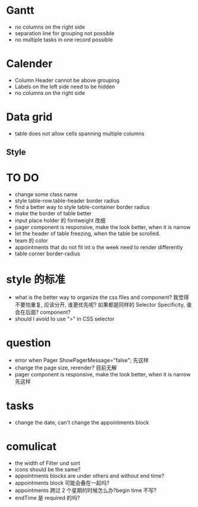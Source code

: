 # Gantt

- no columns on the right side
- separation line for grouping not possible
- no multiple tasks in one record possible

# Calender

- Column Header cannot be above grouping
- Labels on the left side need to be hidden
- no columns on the right side

# Data grid

- table does not allow cells spanning multiple columns

## Style

# TO DO

- change some class name
- style table-row.table-header border radius
- find a better way to style table-container border radius
- make the border of table better
- input place holder 的 fontweight 改细
- pager component is responsive, make the look better, when it is narrow
- let the header of table freezing, when the table be scrolled.
- team 的 color
- appointments that do not fit int o the week need to render differently
- table corner border-radius

# style 的标准

- what is the better way to organize the css files and component? 我觉得不要怕重复, 应该分开, 谁更优先呢? 如果都是同样的 Selector Specificity, 谁会在后面? component?
- should I avoid to use ">" in CSS selector

# question

- error when Pager ShowPagerMessage="false"; 先这样
- change the page size, rerender? 目前无解
- pager component is responsive, make the look better, when it is narrow 先这样

# tasks

- change the date, can't change the appointments block

# comulicat

- the width of Filter und sort
- icons should be the same?
- appointments blocks are under others and without end time?
- appointments block 可能会叠在一起吗?
- appointments 跨过 2 个星期的时候怎么办?begin time 不写?
- endTime 是 required 的吗?
